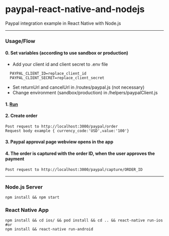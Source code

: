 # paypal-react-native-and-nodejs
Paypal integration example in React Native with Node.js

___
### Usage/Flow
#### 0. Set variables (according to use sandbox or production)
  - Add your client id and client secret to .env file
  ```
    PAYPAL_CLIENT_ID=replace_client_id
    PAYPAL_CLIENT_SECRET=replace_client_secret
  ```
  - Set returnUrl and cancelUrl in /routes/paypal.js (not necessary)
  - Change environment (sandbox/production) in /helpers/paypalClient.js 
#### 1. [Run](#nodejs-server)
#### 2. Create order
  ```
  Post request to http://localhost:3000/paypal/order
  Request body example { currency_code:'USD',value:'100'}
  ```
#### 3. Paypal approval page webview opens in the app
#### 4. The order is captured with the order ID, when the user approves the payment
  ```
  Post request to http://localhost:3000/paypal/capture/ORDER_ID
  ```
  
___
### Node.js Server
```
npm install && npm start
```

### React Native App

```
npm install && cd ios/ && pod install && cd .. && react-native run-ios 
#or
npm install && react-native run-android
```

